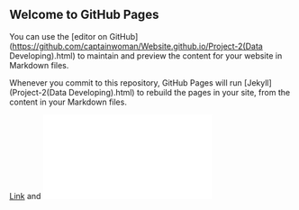 ## Welcome to GitHub Pages

You can use the [editor on GitHub](https://github.com/captainwoman/Website.github.io/Project-2(Data Developing).html) to maintain and preview the content for your website in Markdown files.

Whenever you commit to this repository, GitHub Pages will run [Jekyll](Project-2(Data Developing).html) to rebuild the pages in your site, from the content in your Markdown files.


[Link](url) and ![Image](file:///C:/Users/shubh/OneDrive/Desktop/Project-2(Data%20Developing).html#(1))
